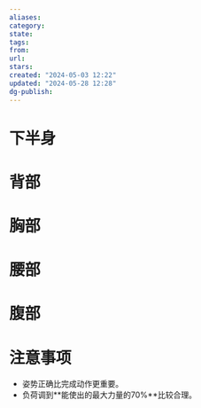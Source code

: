 ```yaml
---
aliases: 
category: 
state: 
tags: 
from: 
url: 
stars: 
created: "2024-05-03 12:22"
updated: "2024-05-28 12:28"
dg-publish: 
---
```

# 下半身

# 背部

# 胸部

# 腰部

# 腹部

# 注意事项
- 姿势正确比完成动作更重要。
- 负荷调到**能使出的最大力量的70%**比较合理。
